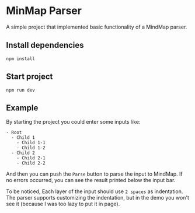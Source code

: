 # MinMap Parser
A simple project that implemented basic functionality of a MindMap parser.

## Install dependencies
```shell
npm install
```
## Start project
```shell
npm run dev
```

## Example
By starting the project you could enter some inputs like:

```
- Root
  - Child 1
    - Child 1-1
    - Child 1-2
  - Child 2
    - Child 2-1
    - Child 2-2
```

And then you can push the `Parse` button to parse the input to MindMap.
If no errors occurred, you can see the result printed below the input bar.

To be noticed, Each layer of the input should use `2 spaces` as indentation.
The parser supports customizing the indentation, but in the demo you won't see it (because I was too lazy to put it in page).